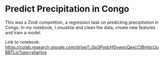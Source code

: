 # Predict Precipitation in Congo 

This was a Zindi competition, a regression task on predicting precipitation in Congo. In my notebook, I visualize and clean the data, create new features and train a model.

Link to notebook: https://colab.research.google.com/drive/1_Gp3PodcHSywocQexcCIBmbcUuBBTLjc?usp=sharing
